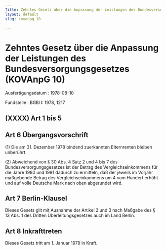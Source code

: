 ```yaml
---
Title: Zehntes Gesetz über die Anpassung der Leistungen des Bundesversorgungsgesetzes
layout: default
slug: kovanpg_10

---
```


# Zehntes Gesetz über die Anpassung der Leistungen des Bundesversorgungsgesetzes (KOVAnpG 10)

Ausfertigungsdatum
:   1978-08-10

Fundstelle
:   BGBl I: 1978, 1217



## (XXXX) Art 1 bis 5



## Art 6 Übergangsvorschrift

(1) Die am 31. Dezember 1978 bindend zuerkannten Elternrenten bleiben
unberührt.

(2) Abweichend von § 30 Abs. 4 Satz 2 und 4 bis 7 des
Bundesversorgungsgesetzes ist der Betrag des Vergleichseinkommens für
die Jahre 1980 und 1981 dadurch zu ermitteln, daß der jeweils im
Vorjahr maßgebende Betrag des Vergleichseinkommens um 4 vom Hundert
erhöht und auf volle Deutsche Mark nach oben abgerundet wird.


## Art 7 Berlin-Klausel

Dieses Gesetz gilt mit Ausnahme der Artikel 2 und 3 nach Maßgabe des §
13 Abs. 1 des Dritten Überleitungsgesetzes auch im Land Berlin.


## Art 8 Inkrafttreten

Dieses Gesetz tritt am 1. Januar 1979 in Kraft.

